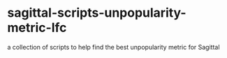 # sagittal-scripts-unpopularity-metric-lfc
a collection of scripts to help find the best unpopularity metric for Sagittal
